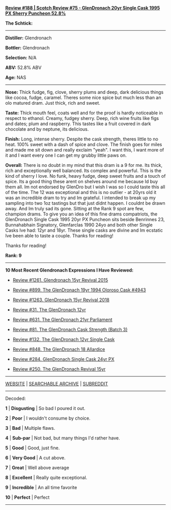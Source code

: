 
[**Review #188 | Scotch Review #75 - GlenDronach 20yr Single Cask 1995 PX Sherry Puncheon 52.8%**]( https://t8ke.review/review-188-glendronach-20-1995-px-sherry/)

**The Schtick:** 

-----

**Distiller:** Glendronach

**Bottler:** Glendronach

**Selection:** N/A

**ABV:** 52.8% ABV

**Age:** NAS 

-----

**Nose:**  Thick fudge, fig, clove, sherry plums and deep, dark delicious things like cocoa, fudge, caramel. Theres some nice spice but much less than an olo matured dram. Just thick, rich and sweet. 

**Taste:** Thick mouth feel, coats well and for the proof is hardly noticeable in respect to ethanol. Creamy, fudgey sherry. Deep, rich wine fruits like figs and dates; plum and raspberry. This tastes like a fruit covered in dark chocolate and by neptune, its delicious.       

**Finish:** Long, intense sherry. Despite the cask strength, theres little to no heat. 100% sweet with a dash of spice and clove. The finish goes for miles and made me sit down and really exclaim "yeah". I want this, I want more of it and I want every one I can get my grubby little paws on.     

**Overall:** There is no doubt in my mind that this dram is a 9 for me. Its thick, rich and exceptionally well balanced. Its complex and powerful. This is the kind of sherry I love. No funk, heavy fudge, deep sweet fruits and a touch of spice. Its a good thing these arent on shelves around me because Id buy them all. Im not endorsed by GlenDro but I wish I was so I could taste this all of the time. The 12 was exceptional and this is no outlier - at 20yrs old it was an incredible dram to try and Im grateful. I intended to break up my sampling into two 1oz tastings but that just didnt happen. I couldnt be drawn away. And Im truly sad its gone. Sitting at the Rank 9 spot are few, champion drams. To give you an idea of this fine drams compatriots, the GlenDronach Single Cask 1995 20yr PX Puncheon sits beside Benrinnes 23, Bunnahabhain Signatory, Glenfarclas 1990 24yo and both other Single Casks Ive had: 12yr and 18yr. These single casks are divine and Im ecstatic Ive been able to taste a couple. Thanks for reading! 

Thanks for reading!

**Rank: 9**

----- 

**10 Most Recent Glendronach Expressions I Have Reviewed:** 

- [Review #1261. Glendronach 15yr Revival 2015]( https://t8ke.review/review-1261-glendronach-15yr-revival-2015) 

- [Review #899. The GlenDronach 19yr 1994 Oloroso Cask #4943]( https://t8ke.review/review-899-the-glendronach-19yr-1994-oloroso-cask-4943/) 

- [Review #1263. GlenDronach 15yr Revival 2018]( https://t8ke.review/review-1263-glendronach-15yr-revival-2018) 

- [Review #31. The GlenDronach 12yr]( https://t8ke.review/review-31-the-glendronach-12yr/) 

- [Review #631. The GlenDronach 21yr Parliament]( https://t8ke.review/review-631-the-glendronach-21yr-parliament/) 

- [Review #81. The GlenDronach Cask Strength (Batch 3)]( https://t8ke.review/review-81-the-glendronach-cask-strength-batch-3/) 

- [Review #132. The GlenDronach 12yr Single Cask]( https://t8ke.review/review-132-the-glendronach-12yr-single-cask-px-blackwells/) 

- [Review #848. The GlenDronach 18 Allardice]( https://t8ke.review/review-848-the-glendronach-18yr-allardice-2013/) 

- [Review #284. GlenDronach Single Cask 24yr PX]( https://t8ke.review/review-284-the-glendronach-22yr-sic-px/) 

- [Review #250. The GlenDronach Revival 15yr]( https://t8ke.review/review-250-the-glendronach-revival-15yr/) 

-----

[WEBSITE](https://t8ke.review) | [SEARCHABLE ARCHIVE](https://t8ke.review/review-archive/) | [SUBREDDIT](https://reddit.com/r/t8kereviews)

-----

Decoded:

**1** | **Disgusting** | So bad I poured it out.

**2** | **Poor** | I wouldn't consume by choice.

**3** | **Bad** | Multiple flaws.

**4** | **Sub-par** | Not bad, but many things I'd rather have.

**5** | **Good** | Good, just fine.

**6** | **Very Good** | A cut above.

**7** | **Great** | Well above average

**8** | **Excellent** | Really quite exceptional.

**9** | **Incredible** | An all time favorite

**10** | **Perfect** | Perfect

----

